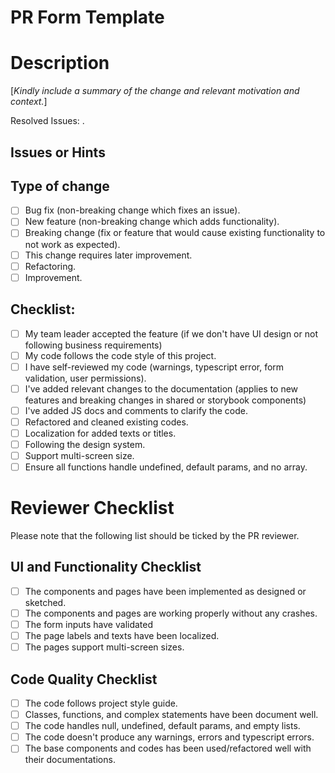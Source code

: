 #  PR Form Template

# Description

[*Kindly include a summary of the change and relevant motivation and context.*]

Resolved Issues: []().

## Issues or Hints

## Type of change

- [ ] Bug fix (non-breaking change which fixes an issue).
- [ ] New feature (non-breaking change which adds functionality).
- [ ] Breaking change (fix or feature that would cause existing functionality to not work as expected).
- [ ] This change requires later improvement.
- [ ] Refactoring.
- [ ] Improvement.

## Checklist:

- [ ] My team leader accepted the feature (if we don't have UI design or not following business requirements)
- [ ] My code follows the code style of this project.
- [ ] I have self-reviewed my code (warnings, typescript error, form validation, user permissions).
- [ ] I've added relevant changes to the documentation (applies to new features and breaking changes in shared or
  storybook components)
- [ ] I've added JS docs and comments to clarify the code.
- [ ] Refactored and cleaned existing codes.
- [ ] Localization for added texts or titles.
- [ ] Following the design system.
- [ ] Support multi-screen size.
- [ ] Ensure all functions handle undefined, default params, and no array.

# Reviewer Checklist

Please note that the following list should be ticked by the PR reviewer.

## UI and Functionality Checklist

- [ ] The components and pages have been implemented as designed or sketched.
- [ ] The components and pages are working properly without any crashes.
- [ ] The form inputs have validated
- [ ] The page labels and texts have been localized.
- [ ] The pages support multi-screen sizes.

## Code Quality Checklist

- [ ] The code follows project style guide.
- [ ] Classes, functions, and complex statements have been document well.
- [ ] The code handles null, undefined, default params, and empty lists.
- [ ] The code doesn't produce any warnings, errors and typescript errors.
- [ ] The base components and codes has been used/refactored well with their documentations.
